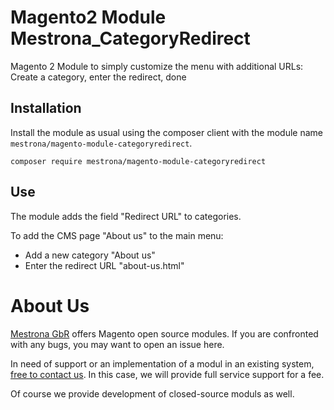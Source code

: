 Magento2 Module Mestrona_CategoryRedirect
=========================================

Magento 2 Module to simply customize the menu with additional URLs: Create a category, enter the redirect, done

Installation
------------

Install the module as usual using the composer client with the module name `mestrona/magento-module-categoryredirect`.

    composer require mestrona/magento-module-categoryredirect


Use
---

The module adds the field "Redirect URL" to categories.

To add the CMS page "About us" to the main menu:

* Add a new category "About us"
* Enter the redirect URL "about-us.html"

About Us
========

[Mestrona GbR](http://www.mestrona.net/) offers Magento open source modules. If you are confronted with any bugs, you may want to open an issue here.

In need of support or an implementation of a modul in an existing system, [free to contact us](mailto:support@mestrona.net). In this case, we will provide full service support for a fee.

Of course we provide development of closed-source moduls as well.

